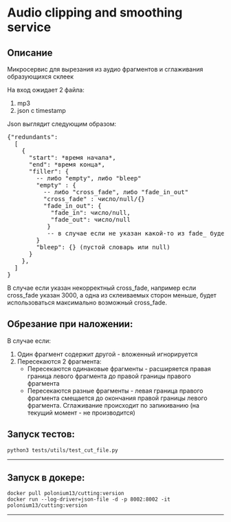 # Audio clipping and smoothing service
## Описание
Микросервис для вырезания из аудио фрагментов и сглаживания образующихся склеек

На вход ожидает 2 файла:
1. mp3
2. json с timestamp


Json выглядит следующим образом:
<pre>
{"redundants":
  [
    {
      "start": *время начала*, 
      "end": *время конца*, 
      "filler": {
        -- либо "empty", либо "bleep"
        "empty" : {
          -- либо "cross_fade", либо "fade_in_out"
          "cross_fade" : число/null/{}
          "fade_in_out": {
            "fade_in": число/null,
            "fade_out": число/null
           } 
           -- в случае если не указан какой-то из fade_ будет взято значение по умолчанию
        }
        "bleep": {} (пустой словарь или null)
      }
    },
  ]
}
</pre>

В случае если указан некорректный cross_fade, например если cross_fade указан 3000, а одна из склеиваемых сторон меньше, будет использоваться максимально возможный cross_fade. 

## Обрезание при наложении:
В случае если:
1. Один фрагмент содержит другой - вложенный игнорируется 
2. Пересекаются 2 фрагмента:
    - Пересекаются одинаковые фрагменты - расширяется правая граница левого фрагмента до правой границы правого фрагмента
    - Пересекаются разные фрагменты - левая граница правого фрагмента смещается до окончания правой границы левого фрагмента. Сглаживание происходит по запикиванию (на текущий момент - не производится)

Запуск тестов:
------------
    python3 tests/utils/test_cut_file.py
------------

Запуск в докере:
------------
    docker pull polonium13/cutting:version
    docker run --log-driver=json-file -d -p 8002:8002 -it polonium13/cutting:version
------------
